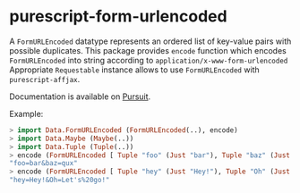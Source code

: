 # purescript-form-urlencoded

A `FormURLEncoded` datatype represents an ordered list of key-value pairs
with possible duplicates. This package provides `encode` function which encodes
`FormURLEncoded` into string according to `application/x-www-form-urlencoded`
Appropriate `Requestable` instance allows to use `FormURLEncoded` with `purescript-affjax`.

Documentation is available on [Pursuit][Pursuit].

[Pursuit]: https://pursuit.purescript.org/packages/purescript-form-urlencoded

Example:

```haskell
> import Data.FormURLEncoded (FormURLEncoded(..), encode)
> import Data.Maybe (Maybe(..))
> import Data.Tuple (Tuple(..))
> encode (FormURLEncoded [ Tuple "foo" (Just "bar"), Tuple "baz" (Just "qux") ])
"foo=bar&baz=qux"
> encode (FormURLEncoded [ Tuple "hey" (Just "Hey!"), Tuple "Oh" (Just "Let's go!") ])
"hey=Hey!&Oh=Let's%20go!"
```
